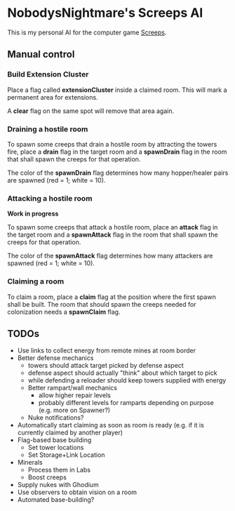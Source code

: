 # NobodysNightmare's Screeps AI

This is my personal AI for the computer game [Screeps](https://screeps.com).

## Manual control

### Build Extension Cluster

Place a flag called **extensionCluster** inside a claimed room.
This will mark a permanent area for extensions.

A **clear** flag on the same spot will remove that area again.

### Draining a hostile room

To spawn some creeps that drain a hostile room by attracting the towers
fire, place a **drain** flag in the target room and a **spawnDrain** flag
in the room that shall spawn the creeps for that operation.

The color of the **spawnDrain** flag determines how many hopper/healer
pairs are spawned (red = 1; white = 10).

### Attacking a hostile room

**Work in progress**

To spawn some creeps that attack a hostile room, place an **attack** flag in the target room and a **spawnAttack** flag
in the room that shall spawn the creeps for that operation.

The color of the **spawnAttack** flag determines how many attackers are spawned (red = 1; white = 10).

### Claiming a room

To claim a room, place a **claim** flag at the position where the first spawn shall be built.
The room that should spawn the creeps needed for colonization needs a **spawnClaim** flag.

## TODOs

* Use links to collect energy from remote mines at room border
* Better defense mechanics
    * towers should attack target picked by defense aspect
    * defense aspect should actually "think" about which target to pick
    * while defending a reloader should keep towers supplied with energy
    * Better rampart/wall mechanics
        * allow higher repair levels
        * probably different levels for ramparts depending on purpose (e.g. more on Spawner?)
    * Nuke notifications?
* Automatically start claiming as soon as room is ready (e.g. if it is currently claimed by another player)
* Flag-based base building
    * Set tower locations
    * Set Storage+Link Location
* Minerals
    * Process them in Labs
    * Boost creeps
* Supply nukes with Ghodium
* Use observers to obtain vision on a room
* Automated base-building?
